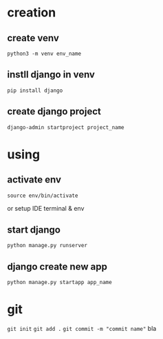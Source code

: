 # creation

## create venv

`python3 -m venv env_name`

## instll django in venv

`pip install django`

## create django project

`django-admin startproject project_name`

# using

## activate env 

`source env/bin/activate`

or setup IDE terminal & env

## start django

`python manage.py runserver`

## django create new app

`python manage.py startapp app_name`

# git
`git init`
`git add .`
`git commit -m "commit name"`
bla